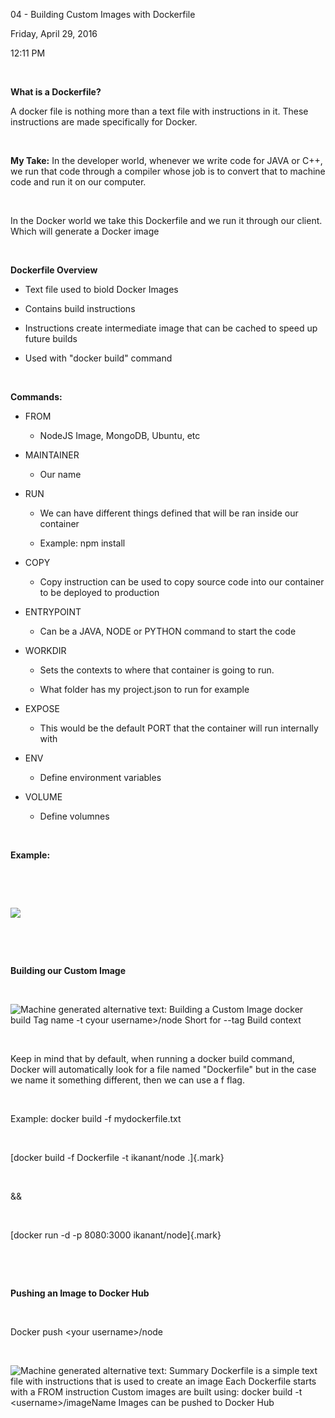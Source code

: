 04 - Building Custom Images with Dockerfile

Friday, April 29, 2016

12:11 PM

 

**What is a Dockerfile?**

A docker file is nothing more than a text file with instructions in it. These instructions are made specifically for Docker.

 

**My Take:** In the developer world, whenever we write code for JAVA or C++, we run that code through a compiler whose job is to convert that to machine code and run it on our computer.

 

In the Docker world we take this Dockerfile and we run it through our client. Which will generate a Docker image

 

**Dockerfile Overview**

-   Text file used to biold Docker Images

-   Contains build instructions

-   Instructions create intermediate image that can be cached to speed up future builds

-   Used with \"docker build\" command

 

**Commands:**

-   FROM

    -   NodeJS Image, MongoDB, Ubuntu, etc

-   MAINTAINER

    -   Our name

-   RUN

    -   We can have different things defined that will be ran inside our container

    -   Example: npm install

-   COPY

    -   Copy instruction can be used to copy source code into our container to be deployed to production

-   ENTRYPOINT

    -   Can be a JAVA, NODE or PYTHON command to start the code

-   WORKDIR

    -   Sets the contexts to where that container is going to run.

    -   What folder has my project.json to run for example

-   EXPOSE

    -   This would be the default PORT that the container will run internally with

-   ENV

    -   Define environment variables

-   VOLUME

    -   Define volumnes

 

**Example:**

 

 

![](003_04_-_Building_Custom_Images_with_Dockerfile_000.png)

 

 

**Building our Custom Image**

 

![Machine generated alternative text: Building a Custom Image docker build Tag name -t cyour username\>/node Short for \--tag Build context ](003_04_-_Building_Custom_Images_with_Dockerfile_001.png)

 

Keep in mind that by default, when running a docker build command, Docker will automatically look for a file named \"Dockerfile\" but in the case we name it something different, then we can use a f flag.

 

Example: docker build -f mydockerfile.txt

 

[docker build -f Dockerfile -t ikanant/node .]{.mark}

 

&&

 

[docker run -d -p 8080:3000 ikanant/node]{.mark}

 

 

**Pushing an Image to Docker Hub**

 

Docker push \<your username\>/node

 

![Machine generated alternative text: Summary Dockerfile is a simple text file with instructions that is used to create an image Each Dockerfile starts with a FROM instruction Custom images are built using: docker build -t \<username\>/imageName Images can be pushed to Docker Hub ](003_04_-_Building_Custom_Images_with_Dockerfile_002.png)
